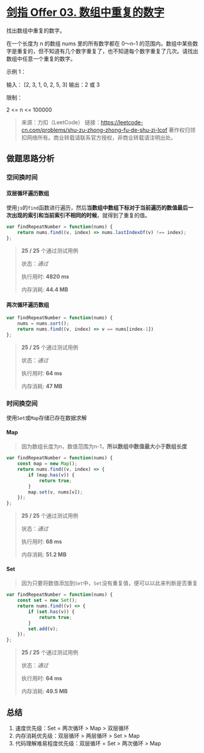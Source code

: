 # [剑指 Offer 03. 数组中重复的数字](https://leetcode-cn.com/problems/shu-zu-zhong-zhong-fu-de-shu-zi-lcof/)

找出数组中重复的数字。


在一个长度为 n 的数组 nums 里的所有数字都在 0～n-1 的范围内。数组中某些数字是重复的，但不知道有几个数字重复了，也不知道每个数字重复了几次。请找出数组中任意一个重复的数字。

示例 1：

输入：
[2, 3, 1, 0, 2, 5, 3]
输出：2 或 3 


限制：

2 <= n <= 100000

> 来源：力扣（LeetCode）
> 链接：https://leetcode-cn.com/problems/shu-zu-zhong-zhong-fu-de-shu-zi-lcof
> 著作权归领扣网络所有。商业转载请联系官方授权，非商业转载请注明出处。



## 做题思路分析

### 空间换时间

#### 双层循环遍历数组

使用`js`的`find`函数进行遍历，然后**当数组中数组下标对于当前遍历的数值最后一次出现的索引和当前索引不相同的时候**，就得到了重复的值。

```js
var findRepeatNumber = function(nums) {
    return nums.find((v, index) => nums.lastIndexOf(v) !== index);
};
```

> **25 / 25** 个通过测试用例
>
> 状态：*通过*
>
> 执行用时: **4820 ms**
>
> 内存消耗: **44.4 MB**

#### 两次循环遍历数组

```js
var findRepeatNumber = function(nums) {
    nums = nums.sort();
    return nums.find((v, index) => v == nums[index-1])
};
```

> **25 / 25** 个通过测试用例
>
> 状态：*通过*
>
> 执行用时: **64 ms**
>
> 内存消耗: **47 MB**

### 时间换空间

使用`Set`或`Map`存储已存在数据求解

#### Map

> 因为数组长度为n，数值范围为n-1，**所以数组中数值最大小于数组长度**

```js
var findRepeatNumber = function(nums) {
    const map = new Map();
    return nums.find((v, index) => {
        if (map.has(v)) {
            return true;
        }
        map.set(v, nums[v]);
    });
};
```

> **25 / 25** 个通过测试用例
>
> 状态：*通过*
>
> 执行用时: **68 ms**
>
> 内存消耗: **51.2 MB**

#### Set

> 因为只要将数值添加到`Set`中，`Set`没有重复值，便可以以此来判断是否重复

```js
var findRepeatNumber = function(nums) {
    const set = new Set();
    return nums.find((v) => {
        if (set.has(v)) {
            return true;
        }
        set.add(v);
    });
};
```

> **25 / 25** 个通过测试用例
>
> 状态：*通过*
>
> 执行用时: **64 ms**
>
> 内存消耗: **49.5 MB**



## 总结

1. 速度优先级：Set = 两次循环 > Map > 双层循环
2. 内存消耗优先级：双层循环 > 两层循环 > Set > Map
3. 代码理解难易程度优先级：双层循环 = Set > 两次循环 > Map